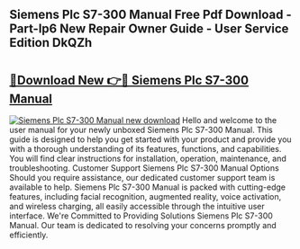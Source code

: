 ## Siemens Plc S7-300 Manual Free Pdf Download - Part-lp6 New Repair Owner Guide - User Service Edition DkQZh

# <h2><a href="http://cf29481.oget.top/?id=Siemens+Plc+S7-300+Manual">🔗Download New 👉🔴 Siemens Plc S7-300 Manual</a></h2>

[![Siemens Plc S7-300 Manual new download](https://i.imgur.com/5g1atiW.png)](http://cf29481.oget.top/?id=Siemens+Plc+S7-300+Manual)
Hello and welcome to the user manual for your newly unboxed Siemens Plc S7-300 Manual. This guide is designed to help you get started with your product and provide you with a thorough understanding of its features, functions, and capabilities. You will find clear instructions for installation, operation, maintenance, and troubleshooting. Customer Support Siemens Plc S7-300 Manual Options Should you require assistance, our dedicated customer support team is available to help. Siemens Plc S7-300 Manual is packed with cutting-edge features, including facial recognition, augmented reality, voice activation, and wireless charging, all easily accessible through the intuitive user interface. We're Committed to Providing Solutions Siemens Plc S7-300 Manual. Our team is dedicated to resolving your concerns promptly and efficiently.
